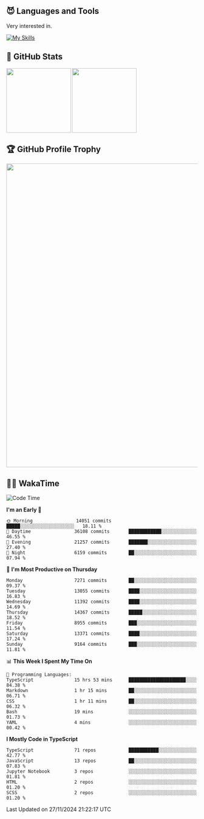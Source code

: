 <!-- # Hi there <img width="35" src="https://user-images.githubusercontent.com/50891407/148686885-0fefeb76-4cf6-473a-9e3e-889ce5513450.gif" /> I'm Yuta Ohira -->

<!-- ![alesion30](https://github.com/Alesion30/Alesion30/assets/50891407/5814fd76-9743-4cf8-89ff-b2be2fd49fb6) -->


<!--
[![Likes](https://badgen.org/img/zenn/alesion/likes?style=for-the-badge)](https://zenn.dev/alesion)
[![Followers](https://badgen.org/img/zenn/alesion/followers?style=for-the-badge)](https://zenn.dev/alesion)
[![Articles](https://badgen.org/img/zenn/alesion/articles?style=for-the-badge)](https://zenn.dev/alesion)
[![Books](https://badgen.org/img/zenn/alesion/books?style=for-the-badge)](https://zenn.dev/alesion?tab=books)
[![Scraps](https://badgen.org/img/zenn/alesion/scraps?style=for-the-badge)](https://zenn.dev/alesion?tab=scraps)

[![Contributions](https://badgen.org/img/qiita/alesion30/contributions?style=for-the-badge)](https://qiita.com/alesion30)
[![Followers](https://badgen.org/img/qiita/alesion30/followers?style=for-the-badge)](https://qiita.com/alesion30)
[![Articles](https://badgen.org/img/qiita/alesion30/articles?style=for-the-badge)](https://qiita.com/alesion30)
-->

<!-- <p align="left"> -->
  <!-- GitHub -->
<!--   <a href="https://github.com/alesion30/alesion30/">
    <img src="https://komarev.com/ghpvc/?username=alesion30" alt="alesion30" />
  </a>
  <a href="https://github.com/alesion30">
    <img height="20" src="https://img.shields.io/github/followers/alesion30?label=follow&logo=github&style=flat" />
  </a> -->
  <!-- Zenn -->
<!--   <a href="https://zenn.dev/alesion">
    <img src="https://zenn.badge.nikaera.com/s/alesion/likes?style=flat" alt="alesion likes" />
  </a>
  <a href="https://zenn.dev/alesion/articles">
    <img src="https://zenn.badge.nikaera.com/s/alesion/articles?style=flat" alt="alesion articles" />
  </a>
  <a href="https://zenn.dev/alesion/followers">
    <img src="https://zenn.badge.nikaera.com/s/alesion/followers?style=flat" alt="alesion followers" />
  </a>
  <a href="https://zenn.dev/alesion/books">
    <img src="https://zenn.badge.nikaera.com/s/alesion/books?style=flat" alt="alesion books" />
  </a>
  <a href="https://zenn.dev/alesion/scraps">
    <img src="https://zenn.badge.nikaera.com/s/alesion/scraps?style=flat" alt="alesion scraps" />
  </a> -->
  <!-- qiita -->
<!--   <a href="http://qiita.com/Alesion30">
    <img height="20" src="https://qiita-badge.apiapi.app/s/Alesion30/posts.svg" />
  </a>
    <img height="20" src="https://qiita-badge.apiapi.app/s/Alesion30/contributions.svg" />
  </a> -->
<!-- </p> -->

## 😈 Languages and Tools

Very interested in.

[![My Skills](https://skillicons.dev/icons?i=react,nextjs,typescript,flutter,firebase)](https://skillicons.dev)

<!-- I can handle a few others. -->

<!-- [![My Skills](https://skillicons.dev/icons?i=javascript,vue,nuxt,redux,electron,express,nodejs,deno,dart,python,flask,php,laravel,wordpress,go,rust,html,css,sass,tailwind,bootstrap,webpack,supabase,aws,dynamodb,mysql,figma,xd,vscode,latex)](https://skillicons.dev) -->

## 💎 GitHub Stats

<div>
  <img height="170" align="left" src="https://github-readme-stats.vercel.app/api?username=Alesion30&count_private=true&show_icons=true&title_color=81A1C1&text_color=ECEFF4&bg_color=2E3440&icon_color=D8DEE9&border_radius=10" />
  <img height="170" src="https://github-readme-stats.vercel.app/api/top-langs/?username=Alesion30&langs_count=8&layout=compact&title_color=81A1C1&text_color=ECEFF4&bg_color=2E3440&icon_color=D8DEE9&border_radius=10" />
</div>


## 🏆 GitHub Profile Trophy

<img width="800" src="https://github-profile-trophy.vercel.app/?username=Alesion30&theme=nord&no-frame=true"/>


## 🧑‍💻 WakaTime

<!--START_SECTION:waka-->
![Code Time](http://img.shields.io/badge/Code%20Time-3%2C804%20hrs%2044%20mins-blue)

**I'm an Early 🐤** 

```text
🌞 Morning                14051 commits       █████░░░░░░░░░░░░░░░░░░░░   18.11 % 
🌆 Daytime                36108 commits       ████████████░░░░░░░░░░░░░   46.55 % 
🌃 Evening                21257 commits       ███████░░░░░░░░░░░░░░░░░░   27.40 % 
🌙 Night                  6159 commits        ██░░░░░░░░░░░░░░░░░░░░░░░   07.94 % 
```
📅 **I'm Most Productive on Thursday** 

```text
Monday                   7271 commits        ██░░░░░░░░░░░░░░░░░░░░░░░   09.37 % 
Tuesday                  13055 commits       ████░░░░░░░░░░░░░░░░░░░░░   16.83 % 
Wednesday                11392 commits       ████░░░░░░░░░░░░░░░░░░░░░   14.69 % 
Thursday                 14367 commits       █████░░░░░░░░░░░░░░░░░░░░   18.52 % 
Friday                   8955 commits        ███░░░░░░░░░░░░░░░░░░░░░░   11.54 % 
Saturday                 13371 commits       ████░░░░░░░░░░░░░░░░░░░░░   17.24 % 
Sunday                   9164 commits        ███░░░░░░░░░░░░░░░░░░░░░░   11.81 % 
```


📊 **This Week I Spent My Time On** 

```text
💬 Programming Languages: 
TypeScript               15 hrs 53 mins      █████████████████████░░░░   84.38 % 
Markdown                 1 hr 15 mins        ██░░░░░░░░░░░░░░░░░░░░░░░   06.71 % 
CSS                      1 hr 11 mins        ██░░░░░░░░░░░░░░░░░░░░░░░   06.32 % 
Bash                     19 mins             ░░░░░░░░░░░░░░░░░░░░░░░░░   01.73 % 
YAML                     4 mins              ░░░░░░░░░░░░░░░░░░░░░░░░░   00.42 % 
```

**I Mostly Code in TypeScript** 

```text
TypeScript               71 repos            ███████████░░░░░░░░░░░░░░   42.77 % 
JavaScript               13 repos            ██░░░░░░░░░░░░░░░░░░░░░░░   07.83 % 
Jupyter Notebook         3 repos             ░░░░░░░░░░░░░░░░░░░░░░░░░   01.81 % 
HTML                     2 repos             ░░░░░░░░░░░░░░░░░░░░░░░░░   01.20 % 
SCSS                     2 repos             ░░░░░░░░░░░░░░░░░░░░░░░░░   01.20 % 
```




 Last Updated on 27/11/2024 21:22:17 UTC
<!--END_SECTION:waka-->
